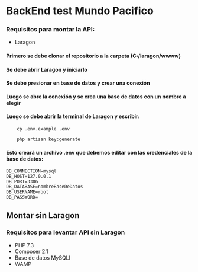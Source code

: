 # BackEnd test Mundo Pacifico

### Requisitos para montar la API:

-   Laragon

#### Primero se debe clonar el repositorio a la carpeta (C:/laragon/wwww)

#### Se debe abrir Laragon y iniciarlo

#### Se debe presionar en base de datos y crear una conexión

#### Luego se abre la conexión y se crea una base de datos con un nombre a elegir

#### Luego se debe abrir la terminal de Laragon y escribir:

```
    cp .env.example .env
```

```
    php artisan key:generate
```

#### Esto creará un archivo .env que debemos editar con las credenciales de la base de datos:

```
DB_CONNECTION=mysql
DB_HOST=127.0.0.1
DB_PORT=3306
DB_DATABASE=nombreBaseDeDatos
DB_USERNAME=root
DB_PASSWORD=
```

## Montar sin Laragon

### Requisitos para levantar API sin Laragon

-   PHP 7.3
-   Composer 2.1
-   Base de datos MySQLI
-   WAMP
